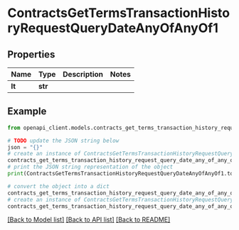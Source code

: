 # ContractsGetTermsTransactionHistoryRequestQueryDateAnyOfAnyOf1


## Properties

Name | Type | Description | Notes
------------ | ------------- | ------------- | -------------
**lt** | **str** |  | 

## Example

```python
from openapi_client.models.contracts_get_terms_transaction_history_request_query_date_any_of_any_of1 import ContractsGetTermsTransactionHistoryRequestQueryDateAnyOfAnyOf1

# TODO update the JSON string below
json = "{}"
# create an instance of ContractsGetTermsTransactionHistoryRequestQueryDateAnyOfAnyOf1 from a JSON string
contracts_get_terms_transaction_history_request_query_date_any_of_any_of1_instance = ContractsGetTermsTransactionHistoryRequestQueryDateAnyOfAnyOf1.from_json(json)
# print the JSON string representation of the object
print(ContractsGetTermsTransactionHistoryRequestQueryDateAnyOfAnyOf1.to_json())

# convert the object into a dict
contracts_get_terms_transaction_history_request_query_date_any_of_any_of1_dict = contracts_get_terms_transaction_history_request_query_date_any_of_any_of1_instance.to_dict()
# create an instance of ContractsGetTermsTransactionHistoryRequestQueryDateAnyOfAnyOf1 from a dict
contracts_get_terms_transaction_history_request_query_date_any_of_any_of1_from_dict = ContractsGetTermsTransactionHistoryRequestQueryDateAnyOfAnyOf1.from_dict(contracts_get_terms_transaction_history_request_query_date_any_of_any_of1_dict)
```
[[Back to Model list]](../README.md#documentation-for-models) [[Back to API list]](../README.md#documentation-for-api-endpoints) [[Back to README]](../README.md)


